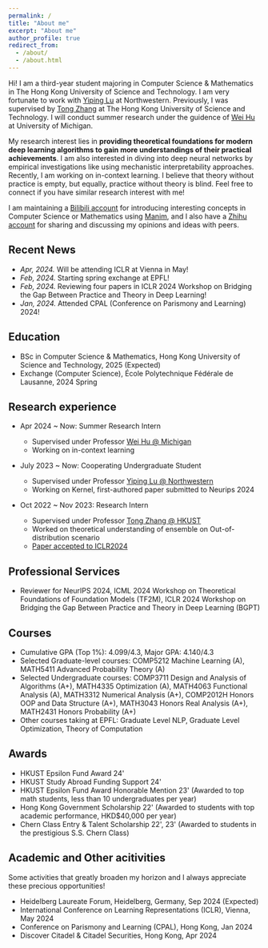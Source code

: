 ```yaml
---
permalink: /
title: "About me"
excerpt: "About me"
author_profile: true
redirect_from: 
  - /about/
  - /about.html
---
```


Hi! I am a third-year student majoring in Computer Science & Mathematics in The Hong Kong University of Science and Technology. I am very fortunate to work with [Yiping Lu](https://2prime.github.io/) at Northwestern. Previously, I was supervised by [Tong Zhang](https://tongzhang-ml.org/) at The Hong Kong University of Science and Technology. I will conduct summer research under the guidence of [Wei Hu](https://weihu.me/) at University of Michigan.

My research interest lies in **providing theoretical foundations for modern deep learning algorithms to gain more understandings of their practical achievements**. I am also interested in diving into deep neural networks by empirical investigations like using mechanistic interpretability approaches. Recently, I am working on in-context learning. I believe that theory without practice is empty, but equally, practice without theory is blind. Feel free to connect if you have similar research interest with me!

I am maintaining a [Bilibili account](https://space.bilibili.com/346660989) for introducing interesting concepts in Computer Science or Mathematics using [Manim](https://www.manim.community/), and I also have a [Zhihu account](https://www.zhihu.com/people/theorywanderer) for sharing and discussing my opinions and ideas with peers.

## Recent News
* *Apr, 2024.* Will be attending ICLR at Vienna in May!
* *Feb, 2024.* Starting spring exchange at EPFL!
* *Feb, 2024.* Reviewing four papers in ICLR 2024 Workshop on Bridging the Gap Between Practice and Theory in Deep Learning!
* *Jan, 2024.* Attended CPAL (Conference on Parismony and Learning) 2024!

## Education
* BSc in Computer Science & Mathematics, Hong Kong University of Science and Technology, 2025 (Expected)
* Exchange (Computer Science), École Polytechnique Fédérale de Lausanne, 2024 Spring 

## Research experience
* Apr 2024 ~ Now: Summer Research Intern
  * Supervised under Professor [Wei Hu @ Michigan](https://weihu.me)
  * Working on in-context learning

* July 2023 ~ Now: Cooperating Undergraduate Student
  * Supervised under Professor [Yiping Lu @ Northwestern](https://2prime.github.io/)
  * Working on Kernel, first-authored paper submitted to Neurips 2024

* Oct 2022 ~ Nov 2023: Research Intern
  * Supervised under Professor [Tong Zhang @ HKUST](https://tongzhang-ml.org/)
  * Worked on theoretical understanding of ensemble on Out-of-distribution scenario
  * [Paper accepted to ICLR2024](https://arxiv.org/abs/2309.17230)

## Professional Services
* Reviewer for NeurIPS 2024, ICML 2024 Workshop on Theoretical Foundations of Foundation Models (TF2M),  ICLR 2024 Workshop on Bridging the Gap Between Practice and Theory in Deep Learning (BGPT)

## Courses
* Cumulative GPA (Top 1%): 4.099/4.3, Major GPA: 4.140/4.3
* Selected Graduate-level courses: COMP5212 Machine Learning (A), MATH5411 Advanced Probability Theory (A)
* Selected Undergraduate courses: COMP3711 Design and Analysis of Algorithms (A+), MATH4335 Optimization (A), MATH4063 Functional Analysis (A), MATH3312 Numerical Analysis (A+), COMP2012H Honors OOP and Data Structure (A+), MATH3043 Honors Real Analysis (A+), MATH2431 Honors Probability (A+)
* Other courses taking at EPFL: Graduate Level NLP, Graduate Level Optimization, Theory of Computation

## Awards
* HKUST Epsilon Fund Award 24'
* HKUST Study Abroad Funding Support 24'
* HKUST Epsilon Fund Award Honorable Mention 23' (Awarded to top math students, less than 10 undergraduates per year)
* Hong Kong Government Scholarship 22' (Awarded to students with top academic performance, HKD$40,000 per year)
* Chern Class Entry & Talent Scholarship 22', 23' (Awarded to students in the prestigious S.S. Chern Class)

## Academic and Other acitivities
Some activities that greatly broaden my horizon and I always appreciate these precious opportunities!
* Heidelberg Laureate Forum, Heidelberg, Germany, Sep 2024 (Expected)
* International Conference on Learning Representations (ICLR), Vienna, May 2024
* Conference on Parismony and Learning (CPAL), Hong Kong, Jan 2024
* Discover Citadel & Citadel Securities, Hong Kong, Apr 2024

<!-- Publications
======
  <ul>{% for post in site.publications %}
    {% include archive-single-cv.html %}
  {% endfor %}</ul> -->
  